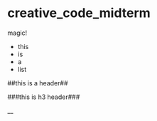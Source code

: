 creative_code_midterm
=====================

magic!

* this
* is
* a
* list

##this is a header##

###this is h3 header###

__

